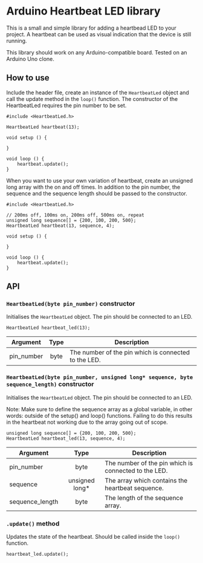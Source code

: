 # Arduino Heartbeat LED library

This is a small and simple library for adding a heartbead LED to your project. A heartbeat can be used as visual indication that the device is still running.

This library should work on any Arduino-compatible board. Tested on an Arduino Uno clone.

## How to use

Include the header file, create an instance of the `HeartbeatLed` object and call the update method in the `loop()` function. The constructor of the HeartbeatLed requires the pin number to be set.

```
#include <HeartbeatLed.h>

HeartbeatLed heartbeat(13);

void setup () {

}

void loop () {
    heartbeat.update();
}
```

When you want to use your own variation of heartbeat, create an unsigned long array with the on and off times. In addition to the pin number, the sequence and the sequence length should be passed to the constructor.

```
#include <HeartbeatLed.h>

// 200ms off, 100ms on, 200ms off, 500ms on, repeat
unsigned long sequence[] = {200, 100, 200, 500};
HeartbeatLed heartbeat(13, sequence, 4);

void setup () {

}

void loop () {
    heartbeat.update();
}
```

## API

### `HeartbeatLed(byte pin_number)` constructor

Initialises the `HeartbeatLed` object. The pin should be connected to an LED.

```
HeartbeatLed heartbeat_led(13);
```

| Argument | Type | Description |
| -------- | :--: | ----------- |
| pin_number | byte | The number of the pin which is connected to the LED. |

### `HeartbeatLed(byte pin_number, unsigned long* sequence, byte sequence_length)` constructor

Initialises the `HeartbeatLed` object. The pin should be connected to an LED.

Note: Make sure to define the sequence array as a global variable, in other words: outside of the setup() and loop() functions. Failing to do this results in the heartbeat not working due to the array going out of scope.

```
unsigned long sequence[] = {200, 100, 200, 500};
HeartbeatLed heartbeat_led(13, sequence, 4);
```

| Argument | Type | Description |
| -------- | :--: | ----------- |
| pin_number      | byte           | The number of the pin which is connected to the LED. |
| sequence        | unsigned long* | The array which contains the heartbeat sequence. |
| sequence_length | byte           | The length of the sequence array. |

### `.update()` method

Updates the state of the heartbeat. Should be called inside the `loop()` function.

```
heartbeat_led.update();
```
